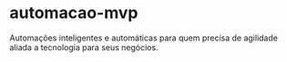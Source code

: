 # automacao-mvp
Automações inteligentes e automáticas para quem precisa de agilidade aliada a tecnologia para seus negócios.
